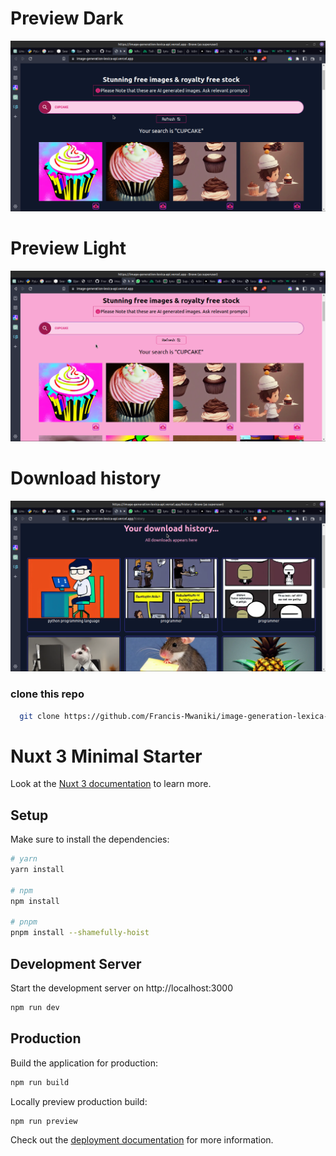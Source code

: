 
# Preview Dark

<img src="./assets/css/img/myscreen.png" />

# Preview Light

<img src="./assets/css/img/light.png" />


# Download history

<img src="./assets/css/img/history.png" />

### clone this repo

```sh
  git clone https://github.com/Francis-Mwaniki/image-generation-lexica-api
  ```
# Nuxt 3 Minimal Starter

Look at the [Nuxt 3 documentation](https://nuxt.com/docs/getting-started/introduction) to learn more.

## Setup

Make sure to install the dependencies:

```bash
# yarn
yarn install

# npm
npm install

# pnpm
pnpm install --shamefully-hoist
```

## Development Server

Start the development server on http://localhost:3000

```bash
npm run dev
```

## Production

Build the application for production:

```bash
npm run build
```

Locally preview production build:

```bash
npm run preview
```

Check out the [deployment documentation](https://nuxt.com/docs/getting-started/deployment) for more information.

